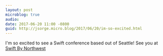```yaml
---
layout: post
microblog: true
audio: 
date: 2017-06-20 11:00 -0800
guid: http://jsorge.micro.blog/2017/06/20/im-so-excited.html
---
```

I'm so excited to see a Swift conference based out of Seattle! See you at [Swift By Northwest](https://swiftbynorthwest.com)

